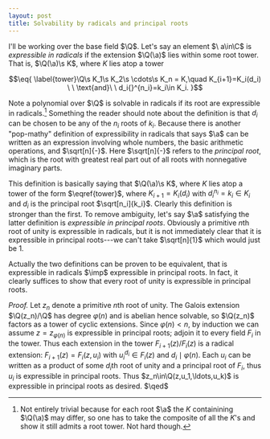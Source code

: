 ```yaml
---
layout: post
title: Solvability by radicals and principal roots
---
```


I'll be working over the base field $\Q$. Let's say an element
$\
a\in\C$ is *expressible in radicals* if the extension $\Q(\a)$ lies
within some root tower. That is, $\Q(\a)\s K$, where $K$ lies atop a
tower

$$\eq{
\label{tower}\Q\s K_1\s K_2\s \cdots\s K_n = K,\quad
K_{i+1}=K_i(d_i) \ \ \text{and}\ \ d_i{}^{n_i}=k_i\in K_i.
}$$

Note a polynomial over $\Q$ is solvable in radicals if its root are
expressible in radicals.[^1] Something the reader should note about
the definition is that $d_i$ can be chosen to be any of the $n_i$
roots of $k_i$. Because there is another "pop-mathy" definition of
expressibility in radicals that says $\a$ can be written as an
expression involving whole numbers, the basic arithmetic operations,
and $\sqrt[n]{-}$. Here $\sqrt[n]{-}$ refers to the *principal root*,
which is the root with greatest real part out of all roots with
nonnegative imaginary parts.

[^1]: Not entirely trivial because for each root $\a$ the $K$ containining $\Q(\a)$ may differ, so one has to take the composite of all the $K$'s and show it still admits a root tower. Not hard though.

This definition is basically saying that $\Q(\a)\s K$, where $K$ lies
atop a tower of the form $\eqref{tower}$, where $K_{i+1}=K_i(d_i)$
with $d_i{}^{n_i}=k_i\in K_i$ and $d_i$ is the principal root
$\sqrt[n_i]{k_i}$. Clearly this definition is stronger than the
first. To remove ambiguity, let's say $\a$ satisfying the latter
definition is *expressible in principal roots*. Obviously a primitive
$n$th root of unity is expressible in radicals, but it is not
immediately clear that it is expressible in principal roots---we can't
take $\sqrt[n]{1}$ which would just be 1.

Actually the two definitions can be proven to be equivalent, that is
expressible in radicals $\imp$ expressible in principal roots. In
fact, it clearly suffices to show that every root of unity is
expressible in principal roots.

*Proof.* Let $z_n$ denote a primitive $n$th root of unity. The Galois
  extension $\Q(z_n)/\Q$ has degree $\varphi(n)$ and is abelian hence
  solvable, so $\Q(z_n)$ factors as a tower of cyclic
  extensions. Since $\varphi(n)<n$, by induction we can assume
  $z=z_{\varphi(n)}$ is expressible in principal roots; adjoin it to
  every field $F_i$ in the tower. Thus each extension in the tower
  $F_{i+1}(z)/F_i(z)$ is a radical extension: $F_{i+1}(z) =
  F_i(z,u_i)$ with $u_i{}^{d_i}\in F_i(z)$ and
  $d_i\mid\varphi(n)$. Each $u_i$ can be written as a product of some
  $d_i$th root of unity and a principal root of $F_i$, thus $u_i$ is
  expressible in principal roots. Thus $z_n\in\Q(z,u_1,\ldots,u_k)$ is
  expressible in principal roots as desired. $\qed$